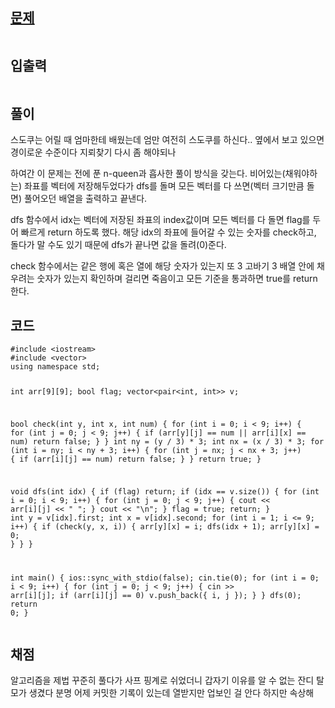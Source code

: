 <h2 id="문제"><a href="https://www.acmicpc.net/problem/2580">문제</a></h2>
<p><img alt="" src="https://velog.velcdn.com/images/coolgamja_/post/618a72f5-9356-42bc-a7e1-71e00481c363/image.png" /></p>
<h2 id="입출력">입출력</h2>
<p><img alt="" src="https://velog.velcdn.com/images/coolgamja_/post/5787fecc-8b7d-426e-8457-70a90879a7a1/image.png" /></p>
<h2 id="풀이">풀이</h2>
<p>스도쿠는 어릴 때 엄마한테 배웠는데 엄만 여전히 스도쿠를 하신다..
옆에서 보고 있으면 경이로운 수준이다
지뢰찾기 다시 좀 해야되나</p>
<p>하여간 이 문제는 전에 푼 n-queen과 흡사한 풀이 방식을 갖는다.
비어있는(채워야하는) 좌표를 벡터에 저장해두었다가
dfs를 돌며 모든 벡터를 다 쓰면(벡터 크기만큼 돌면)
풀어오던 배열을 출력하고 끝낸다.</p>
<p>dfs 함수에서 idx는 벡터에 저장된 좌표의 index값이며
모든 벡터를 다 돌면 flag를 두어 빠르게 return 하도록 했다.
해당 idx의 좌표에 들어갈 수 있는 숫자를 check하고,
돌다가 말 수도 있기 때문에 dfs가 끝나면 값을 돌려(0)준다.</p>
<p>check 함수에서는 같은 행에 혹은 열에 해당 숫자가 있는지
또 3 고바기 3 배열 안에 채우려는 숫자가 있는지 확인하며
걸리면 죽음이고 모든 기준을 통과하면 true를 return 한다.</p>
<h2 id="코드">코드</h2>
<pre><code class="language-cpp">#include &lt;iostream&gt;
#include &lt;vector&gt;
using namespace std;

int arr[9][9];
bool flag;
vector&lt;pair&lt;int, int&gt;&gt; v;

bool check(int y, int x, int num) {
    for (int i = 0; i &lt; 9; i++) {
        for (int j = 0; j &lt; 9; j++) {
            if (arr[y][j] == num || arr[i][x] == num) return false;
        }
    }
    int ny = (y / 3) * 3;
    int nx = (x / 3) * 3;
    for (int i = ny; i &lt; ny + 3; i++) {
        for (int j = nx; j &lt; nx + 3; j++) {
            if (arr[i][j] == num) return false;
        }
    }
    return true;
}

void dfs(int idx) {
    if (flag) return;
    if (idx == v.size()) {
        for (int i = 0; i &lt; 9; i++) {
            for (int j = 0; j &lt; 9; j++) {
                cout &lt;&lt; arr[i][j] &lt;&lt; &quot; &quot;;
            }
            cout &lt;&lt; &quot;\n&quot;;
        }
        flag = true;
        return;
    }
    int y = v[idx].first;
    int x = v[idx].second;
    for (int i = 1; i &lt;= 9; i++) {
        if (check(y, x, i)) {
            arr[y][x] = i;
            dfs(idx + 1);
            arr[y][x] = 0;
        }
    }
}

int main() {
    ios::sync_with_stdio(false);
    cin.tie(0);
    for (int i = 0; i &lt; 9; i++) {
        for (int j = 0; j &lt; 9; j++) {
            cin &gt;&gt; arr[i][j];
            if (arr[i][j] == 0) v.push_back({ i, j });
        }
    }
    dfs(0);
    return 0;
}</code></pre>
<h2 id="채점">채점</h2>
<p>알고리즘을 제법 꾸준히 풀다가 사프 핑계로 쉬었더니
갑자기 이유를 알 수 없는 잔디 탈모가 생겼다
분명 어제 커밋한 기록이 있는데
열받지만 업보인 걸 안다
하지만 속상해</p>
<p><img alt="" src="https://velog.velcdn.com/images/coolgamja_/post/d7734a4c-1743-4cb8-baf4-f9c24abbd185/image.png" /></p>